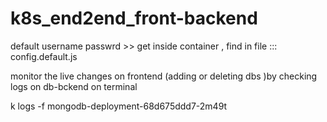 # k8s_end2end_front-backend



default username passwrd >> get inside container , find in file :::
config.default.js

monitor the live changes on frontend (adding or deleting dbs )by checking logs on db-bckend on terminal

k logs -f mongodb-deployment-68d675ddd7-2m49t
